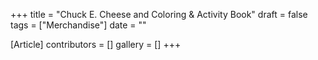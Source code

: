 +++
title = "Chuck E. Cheese and Coloring & Activity Book"
draft = false
tags = ["Merchandise"]
date = ""

[Article]
contributors = []
gallery = []
+++